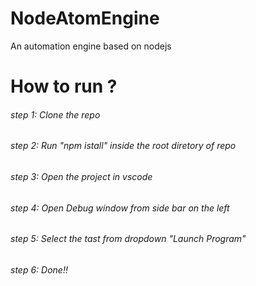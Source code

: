 # NodeAtomEngine
An automation engine based on nodejs

# How to run ?
###### step 1: Clone the repo
###### step 2: Run "npm istall" inside the root diretory of repo
###### step 3: Open the project in vscode
###### step 4: Open Debug window from side bar on the left
###### step 5: Select the tast from dropdown "Launch Program"
###### step 6: Done!!

